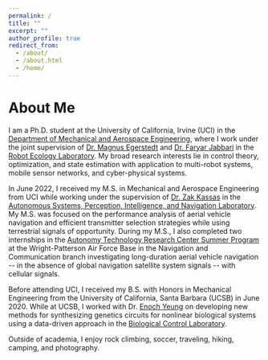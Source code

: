 ```yaml
---
permalink: /
title: ""
excerpt: ""
author_profile: true
redirect_from: 
  - /about/
  - /about.html
  - /home/
---
```


# About Me
I am a Ph.D. student at the University of California, Irvine (UCI) in the [Department of Mechanical and Aerospace Engineering](https://engineering.uci.edu/dept/mae), where I work under the joint supervision of [Dr. Magnus Egerstedt](https://engineering.uci.edu/users/magnus-egerstedt) and [Dr. Faryar Jabbari](https://engineering.uci.edu/users/faryar-jabbari) in the [Robot Ecology Laboratory](https://faculty.sites.uci.edu/robotecology/). My broad research interests lie in control theory, optimization, and state estimation with application to multi-robot systems, mobile sensor networks, and cyber-physical systems.

In June 2022, I received my M.S. in Mechanical and Aerospace Engineering from UCI while working under the supervision of [Dr. Zak Kassas](https://engineering.osu.edu/people/kassas.2) in the [Autonomous Systems, Perception, Intelligence, and Navigation Laboratory](https://ece.osu.edu/aspin). My M.S. was focused on the performance analysis of aerial vehicle navigation and efficient transmitter selection strategies while using terrestrial signals of opportunity. During my M.S., I also completed two internships in the [Autonomy Technology Research Center Summer Program](https://udayton.edu/engineering/departments/electrical_and_computer/faculty_activities/atr-center-summer-program/index.php) at the Wright-Patterson Air Force Base in the Navigation and Communication branch investigating long-duration aerial vehicle navigation -- in the absence of global navigation satellite system signals -- with cellular signals. 

Before attending UCI, I received my B.S. with Honors in Mechanical Engineering from the University of California, Santa Barbara (UCSB) in June 2020. While at UCSB, I worked with Dr. [Enoch Yeung](https://engineering.ucsb.edu/people/enoch-yeung) on developing new methods for synthesizing genetics circuits for nonlinear biological systems using a data-driven approach in the [Biological Control Laboratory](https://yeung.me.ucsb.edu/).

Outside of academia, I enjoy rock climbing, soccer, traveling, hiking, camping, and photography. 
